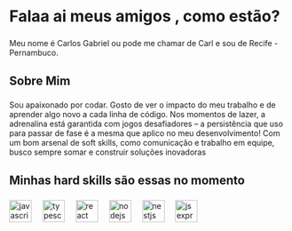 <h1 align="left"> Falaa ai meus amigos , como estão?</h1>

###

<p align="left">Meu nome é Carlos Gabriel ou pode me chamar de Carl e sou de Recife - Pernambuco.</p>

###

<h2 align="left">Sobre Mim</h2>

###

<p align="left">Sou apaixonado por codar. Gosto de ver o impacto do meu trabalho e de aprender algo novo a cada linha de código.
Nos momentos de lazer, a adrenalina está garantida com jogos desafiadores – a persistência que uso para passar de fase é a mesma que aplico no meu desenvolvimento! Com um bom arsenal de soft skills, como comunicação e trabalho em equipe, busco sempre somar e construir soluções inovadoras</p>

###

<h2 align="left">Minhas hard skills são essas no momento</h2>

###

<div align="left">
  <img src="https://cdn.jsdelivr.net/gh/devicons/devicon/icons/javascript/javascript-original.svg" height="40" alt="javascript logo"  />
  <img width="12" />
  <img src="https://cdn.jsdelivr.net/gh/devicons/devicon/icons/typescript/typescript-original.svg" height="40" alt="typescript logo"  />
  <img width="12" />
  <img src="https://cdn.jsdelivr.net/gh/devicons/devicon/icons/react/react-original.svg" height="40" alt="react logo"  />
  <img width="12" />
  <img src="https://cdn.jsdelivr.net/gh/devicons/devicon/icons/nodejs/nodejs-original.svg" height="40" alt="nodejs logo"  />
  <img width="12" />
  <img src="https://cdn.jsdelivr.net/gh/devicons/devicon/icons/nestjs/nestjs-original.svg" height="40" alt="nestjs logo"  />
  <img width="12" />
  <img src= "https://img.icons8.com/?size=100&id=SDVmtZ6VBGXt&format=png&color=000000)" height="40" alt="js express logo"  />
</div>

###

